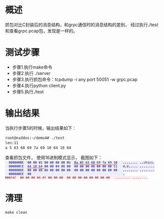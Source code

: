 # 概述
抓包对比C封装后的消息结构，和grpc通信时的消息结构的差别，
经过执行./test和查看grpc.pcap包，发现是一样的。 
# 测试步骤
- 步骤1.执行make命令
- 步骤2.执行 ./server
- 步骤3.执行抓包命令：tcpdump -i any port 50051 -w grpc.pcap
- 步骤4.执行python client.py
- 步骤5.执行./test

# 输出结果
当执行步骤5的时候，输出结果如下：
```
root@nxddos:~/demo4# ./test
len:11
a 5 63 68 69 7a 69 10 64 18 64
```

查看抓包文件， 使用16进制模式显示， 截图如下：
![grpc_pcap.jpg](./grpc_pcap.jpg)

# 清理
```
make clean
```
